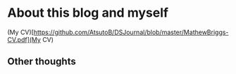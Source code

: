 # About this blog and myself


(My CV)[https://github.com/AtsutoB/DSJournal/blob/master/MathewBriggs-CV.pdf](My CV)

## Other thoughts

